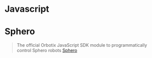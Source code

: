 # Javascript

# Sphero

> The official Orbotix JavaScript SDK module to programmatically control Sphero robots [Sphero](https://www.npmjs.com/package/sphero)


```sh

```